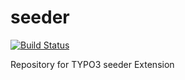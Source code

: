 # seeder
[![Build Status](https://travis-ci.org/TildBJ/seeder.svg?branch=develop)](https://travis-ci.org/TildBJ/seeder.svg)

Repository for TYPO3 seeder Extension
